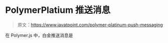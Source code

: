 # PolymerPlatium 推送消息

> 原文：<https://www.javatpoint.com/polymer-platinum-push-messaging>

在 Polymer.js 中，白金推送消息是